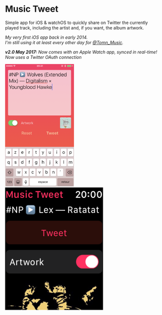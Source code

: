 # Music Tweet

Simple app for iOS & watchOS to quickly share on Twitter the currently played track, including the artist and, if you want, the album artwork.

*My very first iOS app back in early 2014.\
I'm still using it at least every other day for [@Tomn_Music](https://twitter.com/tomn_music "View Twitter account").*

*__v2.0 May 2017:__ Now comes with an Apple Watch app, synced in real-time!\
Now uses a Twitter OAuth connection*

<img src="Screenshots/2.0%20iOS.png?raw=true" height="400" title="Screenshot iOS" /> <img src="Screenshots/2.0%20watchOS.png?raw=true" height="400" title="Screenshot watchOS" />
